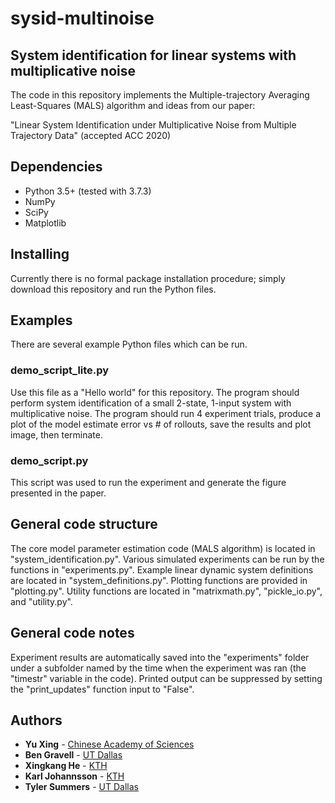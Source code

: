 # sysid-multinoise

## System identification for linear systems with multiplicative noise

The code in this repository implements the Multiple-trajectory Averaging Least-Squares (MALS) algorithm and ideas from our paper:

"Linear System Identification under Multiplicative Noise from Multiple Trajectory Data" (accepted ACC 2020)


## Dependencies
* Python 3.5+ (tested with 3.7.3)
* NumPy
* SciPy
* Matplotlib

## Installing
Currently there is no formal package installation procedure; simply download this repository and run the Python files.

## Examples
There are several example Python files which can be run.

### demo_script_lite.py
Use this file as a "Hello world" for this repository. The program should perform system identification of a small 2-state, 1-input system with multiplicative noise. The program should run 4 experiment trials, produce a plot of the model estimate error vs # of rollouts, save the results and plot image, then terminate. 

### demo_script.py
This script was used to run the experiment and generate the figure presented in the paper.


## General code structure
The core model parameter estimation code (MALS algorithm) is located in "system_identification.py". Various simulated experiments can be run by the functions in "experiments.py". Example linear dynamic system definitions are located in "system_definitions.py". Plotting functions are provided in "plotting.py". Utility functions are located in "matrixmath.py", "pickle_io.py", and "utility.py".

## General code notes
Experiment results are automatically saved into the "experiments" folder under a subfolder named by the time when the experiment was ran (the "timestr" variable in the code).
Printed output can be suppressed by setting the "print_updates" function input to "False".


## Authors
* **Yu Xing** - [Chinese Academy of Sciences](https://scholar.google.com/citations?user=hJffWFUAAAAJ)
* **Ben Gravell** - [UT Dallas](https://sites.google.com/view/ben-gravell/home)
* **Xingkang He** - [KTH](https://people.kth.se/~xingkang/index.html)
* **Karl Johannsson** - [KTH](https://people.kth.se/~kallej/)
* **Tyler Summers** - [UT Dallas](http://www.utdallas.edu/~tyler.summers/)
